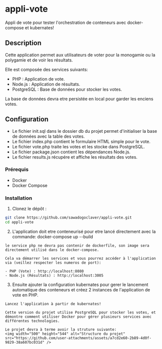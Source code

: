 # appli-vote
Appli de vote pour tester l'orchestration de conteneurs avec docker-compose et kubernates!

## Description

Cette application permet aux utilisateurs de voter pour la monogamie ou la polygamie et de voir les résultats.

Elle est composée des services suivants:
- PHP : Application de vote.
- Node.js : Application de résultats.
- PostgreSQL : Base de données pour stocker les votes.

La base de données devra etre persistée en local pour garder les enciens votes.

## Configuration
- Le fichier init.sql dans le dossier db du projet permet d'initialiser la base de données avec la table des votes.
- Le fichier index.php contient le formulaire HTML simple pour le vote.
- Le fichier vote.php traite les votes et les stocke dans PostgreSQL.
- Le fichier package.json contient les dépendances Node.js.
- Le fichier results.js récupére et affiche les résultats des votes.

### Prérequis

- Docker
- Docker Compose

### Installation

1. Clonez le dépôt :

```sh
git clone https://github.com/sawadogoclaver/appli-vote.git
cd appli-vote
```
2. L'application doit etre conteneurisé pour etre lancé directement avec la commande: docker-compose up --build
```Le service node devra avoir un fichier dockerfile pour compiler l'image du conteneur;
le service php ne devra pas contenir de dockerfile, son image sera directement utilisé dans le docker-compose.

Cela va démarrer les services et vous pourrez accéder à l'application via (veillez respecter les numeros de port):

- PHP (Vote) : http://localhost:8080
- Node.js (Résultats) : http://localhost:3005

```
3. Ensuite ajouter la configuration kubernates pour gerer le lancement automatique des conteneurs et créez 2 instances de l'application de vote en PHP.
```
Lancez l'application à partir de kubernates!

Cette version du projet utilise PostgreSQL pour stocker les votes, et démontre comment utiliser Docker pour gérer plusieurs services avec différentes technologies.

Le projet devra à terme avoir la struture suivante:
<img width="500" height="544" alt="Structure du projet" src="https://github.com/user-attachments/assets/a7cd2e60-2b89-4d0f-9829-38a607bc031d" />


